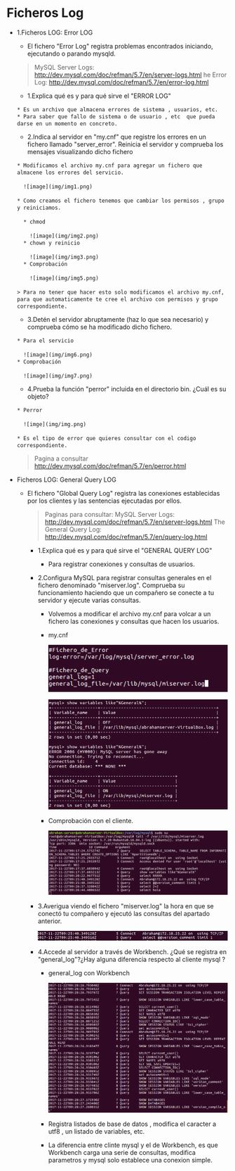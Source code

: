 # Ficheros Log

* 1.Ficheros LOG: Error LOG

  * El fichero "Error Log" registra problemas encontrados iniciando, ejecutando o parando mysqld.

  > MySQL Server Logs: http://dev.mysql.com/doc/refman/5.7/en/server-logs.html
  he Error Log: http://dev.mysql.com/doc/refman/5.7/en/error-log.html

    *  1.Explica qué es y para qué sirve el "ERROR LOG"

      * Es un archivo que almacena errores de sistema , usuarios, etc.
      * Para saber que fallo de sistema o de usuario , etc  que pueda darse en un momento en concreto.

    *  2.Indica al servidor en "my.cnf" que registre los errores en un fichero llamado "server_error". Reinicia el servidor y comprueba los mensajes visualizando dicho fichero

      * Modificamos el archivo my.cnf para agregar un fichero que almacene los errores del servicio.

        ![image](img/img1.png)

      * Como creamos el fichero tenemos que cambiar los permisos , grupo y reiniciamos.

        * chmod

          ![image](img/img2.png)
        * chown y reinicio

          ![image](img/img3.png)
        * Comprobación

          ![image](img/img5.png)

      > Para no tener que hacer esto solo modificamos el archivo my.cnf, para que automaticamente te cree el archivo con permisos y grupo correspondiente.

    *  3.Detén el servidor abruptamente (haz lo que sea necesario) y comprueba cómo se ha modificado dicho fichero.

      * Para el servicio

        ![image](img/img6.png)
      * Comprobación

        ![image](img/img7.png)

    *  4.Prueba la función "perror" incluida en el directorio bin. ¿Cuál es su objeto?

      * Perror

        ![imge](img/img.png)

      * Es el tipo de error que quieres consultar con el codigo correspondiente.

  > Pagina a consultar http://dev.mysql.com/doc/refman/5.7/en/perror.html

* Ficheros LOG: General Query LOG

  * El fichero "Global Query  Log" registra las conexiones establecidas por los clientes y las sentencias ejecutadas por ellos.

    > Paginas para consultar:
    > MySQL Server Logs: http://dev.mysql.com/doc/refman/5.7/en/server-logs.html
    The General Query Log: http://dev.mysql.com/doc/refman/5.7/en/query-log.html

    * 1.Explica qué es y para qué sirve el "GENERAL QUERY LOG"

      * Para registrar conexiones y consultas de usuarios.

    * 2.Configura MySQL para registrar consultas generales en el fichero denominado "miserver.log". Comprueba su funcionamiento haciendo que un compañero se conecte a tu servidor y ejecute varias consultas.

      * Volvemos a modificar el archivo my.cnf para volcar a un fichero las conexiones y consultas que hacen los usuarios.

      * my.cnf

        ![image](img/img9.png)

        ![image](img/img10.png)

      * Comprobación con el cliente.

        ![image](img/img11.png)

    * 3.Averigua viendo el fichero "miserver.log" la hora en que se conectó tu compañero y ejecutó las consultas del apartado anterior.

      ![image](img/img12.png)

    * 4.Accede al servidor a través de Workbench. ¿Qué se registra en "general_log"?¿Hay alguna diferencia respecto al cliente mysql ?

      * general_log con Workbench

        ![image](img/img13.png)

      * Registra listados de base de datos , modifica el caracter a utf8 , un listado de variables, etc.

      * La diferencia entre clinte mysql y el de Workbench, es que Workbench carga una serie de consultas, modifica parametros y mysql solo establece una conexion simple.
